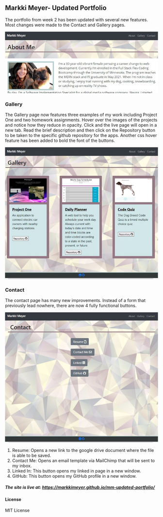 ## Markki Meyer- Updated Portfolio

The portfolio from week 2 has been updated with several new features. Most changes were made to the Contact and Gallery pages. 


![Homepage Reference](/Images/about-me.jpg)

### Gallery

The Gallery page now features three examples of my work including Project One and two homework assignments. Hover over the images of the projects and notice how they reduce in opacity. Click and the live page will open in a new tab. Read the brief description and then click on the Repository button to be taken to the specific github repository for the apps. Another css hover feature has been added to bold the font of the buttons. 

![Homepage Reference](/Images/gallery.jpg)


### Contact

The contact page has many new improvements. Instead of a form that previously lead nowhere, there are now 4 fully functional buttons. 

![Homepage Reference](/Images/contact.jpg)

1. Resume: Opens a new link to the google drive document where the file is able to be saved. 
2. Contact Me: Opens an email template via MailChimp that will be sent to my inbox.
3. Linked In: This button opens my linked in page in a new window. 
4. GitHub: This button opens my GitHub profile in a new window. 

##### The site is live at: https://markkimeyer.github.io/mm-updated-portfolio/

#### License
MIT License